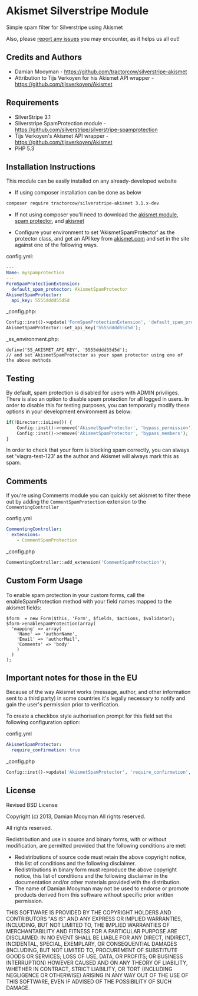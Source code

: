 # Akismet Silverstripe Module

Simple spam filter for Silverstripe using Akismet

Also, please [report any issues](https://github.com/tractorcow/silverstripe-akismet/issues)
you may encounter, as it helps us all out!

## Credits and Authors

 * Damian Mooyman - <https://github.com/tractorcow/silverstripe-akismet>
 * Attribution to Tijs Verkoyen for his Akismet API wrapper - <https://github.com/tijsverkoyen/Akismet>

## Requirements

 * SilverStripe 3.1
 * Silverstripe SpamProtection module - <https://github.com/silverstripe/silverstripe-spamprotection>
 * Tijs Verkoyen's Akismet API wrapper - <https://github.com/tijsverkoyen/Akismet>
 * PHP 5.3

## Installation Instructions

This module can be easily installed on any already-developed website

 * If using composer installation can be done as below

```bash
composer require tractorcow/silverstripe-akismet 3.1.x-dev
```

 * If not using composer you'll need to download the 
[akismet module](https://github.com/tractorcow/silverstripe-akismet/releases/tag/3.1.0), 
[spam protector](https://github.com/silverstripe/silverstripe-spamprotection/releases/tag/1.2.0),
and [akismet](https://github.com/tijsverkoyen/Akismet/releases/tag/1.1.0)

 * Configure your environment to set 'AkismetSpamProtector' as the protector class, and get an API key from
[akismet.com](http://akismet.com/) and set in the site against one of the following ways.

config.yml:

```yml
---
Name: myspamprotection
---
FormSpamProtectionExtension:
  default_spam_protector: AkismetSpamProtector
AkismetSpamProtector:
  api_key: 5555dddd55d5d
```

_config.php:

```php
Config::inst()->update('FormSpamProtectionExtension', 'default_spam_protector', 'AkismetSpamProtector');
AkismetSpamProtector::set_api_key('5555dddd55d5d');
```

_ss_environment.php:

```
define('SS_AKISMET_API_KEY', '5555dddd55d5d');
// and set AkismetSpamProtector as your spam protector using one of the above methods
```

## Testing

By default, spam protection is disabled for users with ADMIN priviliges. There is also an option to disable
spam protection for all logged in users. In order to disable this for testing purposes, you can temporarily
modify these options in your development environment as below:

```php
if(!Director::isLive()) {
	Config::inst()->remove('AkismetSpamProtector', 'bypass_permission');
	Config::inst()->remove('AkismetSpamProtector', 'bypass_members');
}
```

In order to check that your form is blocking spam correctly, you can always set 'viagra-test-123' as 
the author and Akismet will always mark this as spam.

## Comments

If you're using Comments module you can quickly set akismet to filter these out by adding the `CommentSpamProtection`
extension to the `CommentingController`

config.yml

```yml
CommentingController:
  extensions:
    - CommentSpamProtection
```

_config.php

```php
CommentingController::add_extension('CommentSpamProtection');
```

## Custom Form Usage
To enable spam protection in your custom forms, call the enableSpamProtection method with your field names mapped to the akismet fields:

````
$form  = new Form($this, 'Form', $fields, $actions, $validator);
$form->enableSpamProtection(array(
  'mapping' => array(
    'Name' => 'authorName',
    'Email' => 'authorMail',
    'Comments' => 'body'
    )
  )
);
````


## Important notes for those in the EU

Because of the way Akismet works (message, author, and other information sent to a third party) in some countries
it's legally necessary to notify and gain the user's permission prior to verification.

To create a checkbox style authorisation prompt for this field set the following configuration option:

config.yml

```yml
AkismetSpamProtector:
  require_confirmation: true
```

_config.php

```php
Config::inst()->update('AkismetSpamProtector', 'require_confirmation', true);
```

## License

Revised BSD License

Copyright (c) 2013, Damian Mooyman
All rights reserved.

All rights reserved.

Redistribution and use in source and binary forms, with or without
modification, are permitted provided that the following conditions are met:

 * Redistributions of source code must retain the above copyright
   notice, this list of conditions and the following disclaimer.
 * Redistributions in binary form must reproduce the above copyright
   notice, this list of conditions and the following disclaimer in the
   documentation and/or other materials provided with the distribution.
 * The name of Damian Mooyman may not be used to endorse or promote products
   derived from this software without specific prior written permission.

THIS SOFTWARE IS PROVIDED BY THE COPYRIGHT HOLDERS AND CONTRIBUTORS "AS IS" AND
ANY EXPRESS OR IMPLIED WARRANTIES, INCLUDING, BUT NOT LIMITED TO, THE IMPLIED
WARRANTIES OF MERCHANTABILITY AND FITNESS FOR A PARTICULAR PURPOSE ARE
DISCLAIMED. IN NO EVENT SHALL <COPYRIGHT HOLDER> BE LIABLE FOR ANY
DIRECT, INDIRECT, INCIDENTAL, SPECIAL, EXEMPLARY, OR CONSEQUENTIAL DAMAGES
(INCLUDING, BUT NOT LIMITED TO, PROCUREMENT OF SUBSTITUTE GOODS OR SERVICES;
LOSS OF USE, DATA, OR PROFITS; OR BUSINESS INTERRUPTION) HOWEVER CAUSED AND
ON ANY THEORY OF LIABILITY, WHETHER IN CONTRACT, STRICT LIABILITY, OR TORT
(INCLUDING NEGLIGENCE OR OTHERWISE) ARISING IN ANY WAY OUT OF THE USE OF THIS
SOFTWARE, EVEN IF ADVISED OF THE POSSIBILITY OF SUCH DAMAGE.
